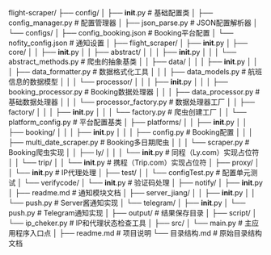 flight-scraper/
├── config/
│   ├── __init__.py              # 基础配置类
│   ├── config_manager.py        # 配置管理器
│   ├── json_parse.py            # JSON配置解析器
│   └── configs/
│       ├── config_booking.json  # Booking平台配置
│       └── nofity_config.json   # 通知设置
│
├── flight_scraper/
│   ├── __init__.py
│   ├── core/
│   │   ├── __init__.py
│   │   ├── abstract/
│   │   │   ├── __init__.py
│   │   │   └── abstract_methods.py  # 爬虫的抽象基类
│   │   ├── data/
│   │   │   ├── __init__.py
│   │   │   ├── data_formatter.py    # 数据格式化工具
│   │   │   ├── data_models.py       # 航班信息的数据模型
│   │   │   └── processor/
│   │   │       ├── __init__.py
│   │   │       ├── booking_processor.py  # Booking数据处理器
│   │   │       ├── data_processor.py     # 基础数据处理器
│   │   │       └── processor_factory.py  # 数据处理器工厂
│   │   ├── factory/
│   │   │   ├── __init__.py
│   │   │   └── factory.py       # 爬虫创建工厂
│   │   └── platform_config.py   # 平台配置基类
│   ├── platforms/
│   │   ├── __init__.py
│   │   ├── booking/
│   │   │   ├── __init__.py
│   │   │   ├── config.py        # Booking配置
│   │   │   ├── multi_date_scraper.py  # Booking多日期爬虫
│   │   │   └── scraper.py       # Booking爬虫实现
│   │   ├── ly/
│   │   │   └── __init__.py      # 同程（Ly.com）实现占位符
│   │   └── trip/
│   │       └── __init__.py      # 携程（Trip.com）实现占位符
│   ├── proxy/
│   │   └── __init__.py          # IP代理处理
│   ├── test/
│   │   └── configTest.py        # 配置单元测试
│   └── verifycode/
│       └── __init__.py          # 验证码处理
│
├── notify/
│   ├── __init__.py
│   ├── readme.md                # 通知模块文档
│   ├── server_jiang/
│   │   ├── __init__.py
│   │   └── push.py              # Server酱通知实现
│   └── telegram/
│       ├── __init__.py
│       └── push.py              # Telegram通知实现
│
├── output/                      # 结果保存目录
│
├── script/
│   └── ip_cheker.py             # IP和代理状态检查工具
│
├── src/
│   └── main.py                  # 主应用程序入口点
│
├── readme.md                    # 项目说明
└── 目录结构.md                   # 原始目录结构文档